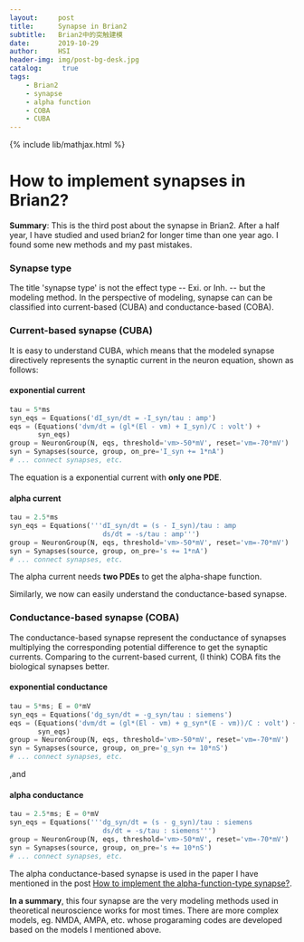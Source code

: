 ```yaml
---
layout:     post
title:      Synapse in Brian2
subtitle:   Brian2中的突触建模
date:       2019-10-29
author:     HSI
header-img: img/post-bg-desk.jpg
catalog: 	 true
tags:
    - Brian2
    - synapse
    - alpha function
    - COBA
    - CUBA
---
```

{% include lib/mathjax.html %}

How to implement synapses in Brian2?
===

**Summary**: This is the third post about the synapse in Brian2. After a half year, I have studied and used brian2 for longer time than one year ago.
I found some new methods and my past mistakes.
### Synapse type 
The title 'synapse type' is not the effect type -- Exi. or Inh. -- but the modeling method. In the perspective of modeling, synapse can
can be classified into current-based (CUBA) and conductance-based (COBA).

### Current-based synapse (CUBA)
It is easy to understand CUBA, which means that the modeled synapse directively represents the synaptic current in the neuron equation, shown as follows:
#### exponential current
```py
tau = 5*ms
syn_eqs = Equations('dI_syn/dt = -I_syn/tau : amp')
eqs = (Equations('dvm/dt = (gl*(El - vm) + I_syn)/C : volt') +
       syn_eqs)
group = NeuronGroup(N, eqs, threshold='vm>-50*mV', reset='vm=-70*mV')
syn = Synapses(source, group, on_pre='I_syn += 1*nA')
# ... connect synapses, etc.
```
The equation is a exponential current with **only one PDE**.
#### alpha current
```py
tau = 2.5*ms
syn_eqs = Equations('''dI_syn/dt = (s - I_syn)/tau : amp
                       ds/dt = -s/tau : amp''')
group = NeuronGroup(N, eqs, threshold='vm>-50*mV', reset='vm=-70*mV')
syn = Synapses(source, group, on_pre='s += 1*nA')
# ... connect synapses, etc.
```
The alpha current needs **two PDEs** to get the alpha-shape function.

Similarly, we now can easily understand the conductance-based synapse.
### Conductance-based synapse (COBA)
The conductance-based synapse represent the conductance of synapses multiplying the corresponding potential difference to get the synaptic currents.
Comparing to the current-based current, (I think) COBA fits the biological synapses better.
#### exponential conductance
```py
tau = 5*ms; E = 0*mV
syn_eqs = Equations('dg_syn/dt = -g_syn/tau : siemens')
eqs = (Equations('dvm/dt = (gl*(El - vm) + g_syn*(E - vm))/C : volt') +
       syn_eqs)
group = NeuronGroup(N, eqs, threshold='vm>-50*mV', reset='vm=-70*mV')
syn = Synapses(source, group, on_pre='g_syn += 10*nS')
# ... connect synapses, etc.
```
,and
#### alpha conductance
```py
tau = 2.5*ms; E = 0*mV
syn_eqs = Equations('''dg_syn/dt = (s - g_syn)/tau : siemens
                       ds/dt = -s/tau : siemens''')
group = NeuronGroup(N, eqs, threshold='vm>-50*mV', reset='vm=-70*mV')
syn = Synapses(source, group, on_pre='s += 10*nS')
# ... connect synapses, etc.

```
The alpha conductance-based synapse is used in the paper I have mentioned in the post [How to implement the alpha-function-type synapse?](https://haowillsi.github.io/2019/01/21/Further-Study-on-Synapse/).

**In a summary**, this four synapse are the very modeling methods used in theoretical neuroscience works for most times. 
There are more complex models, eg. NMDA, AMPA, etc. whose progaraming codes are developed based on the models I mentioned above. 
